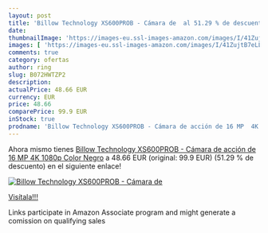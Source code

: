```yaml
---
layout: post
title: 'Billow Technology XS600PROB - Cámara de  al 51.29 % de descuento'
date: 
thumbnailImage: 'https://images-eu.ssl-images-amazon.com/images/I/41ZujtB7eLL._SL200_.jpg'
images: [ 'https://images-eu.ssl-images-amazon.com/images/I/41ZujtB7eLL._SL200_.jpg' ]
comments: true
category: ofertas
author: ring
slug: B072HWTZP2
description:
actualPrice: 48.66 EUR
currency: EUR
price: 48.66
comparePrice: 99.9 EUR
inStock: true
prodname: 'Billow Technology XS600PROB - Cámara de acción de 16 MP  4K  1080p  Color Negro'
---
```


Ahora mismo tienes [Billow Technology XS600PROB - Cámara de acción de 16 MP  4K  1080p  Color Negro](https://www.amazon.es/dp/B072HWTZP2/?tag=tolees-21) a 48.66 EUR (original: 99.9 EUR) (51.29 %  de descuento) en el siguiente enlace!

[![Billow Technology XS600PROB - Cámara de ](https://images-eu.ssl-images-amazon.com/images/I/41ZujtB7eLL._SL200_.jpg)](https://www.amazon.es/dp/B072HWTZP2/?tag=tolees-21)

[Visítala!!!](https://www.amazon.es/dp/B072HWTZP2/?tag=tolees-21)

Links participate in Amazon Associate program and might generate a comission on qualifying sales
